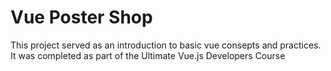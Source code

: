 # Vue Poster Shop 
This project served as an introduction to basic vue consepts and practices. It was completed as part of the Ultimate Vue.js Developers Course
